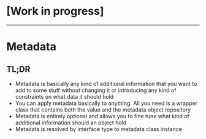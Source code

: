 # [Work in progress]

---

# Metadata

## TL;DR

- Metadata is basically any kind of additional information that you want to add to some stuff without changing it or introducing any kind of constraints on what data it should hold
- You can apply metadata basically to anything. All you need is a wrapper class that contains both the value and the metadata object repository
- Metadata is entirely optional and allows you to fine tune what kind of additional information should an object hold
- Metadata is resolved by interface type to metadata class instance
